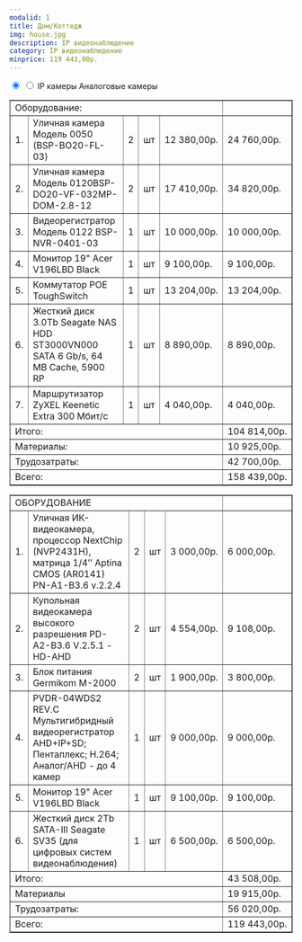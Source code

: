 ```yaml
---
modalid: 1
title: Дом/Коттедж
img: house.jpg
description: IP видеонаблюдение
category: IP видеонаблюдение
minprice: 119 443,00р.
---
```


<section class="tabs">
    <input id="tab_1" type="radio" name="tab" checked="checked"/>
    <input id="tab_2" type="radio" name="tab"/>
    <label for="tab_1" id="tab_l1">IP камеры</label>
    <label for="tab_2" id="tab_l2">Аналоговые камеры</label>
    <div style="clear:both"></div>
    <div class="tabs_cont">
        <div id="tab_c1">
            <table class="price" border="1">
                <tr class="result"><td colspan="5" align="left">Оборудование:</td><td></td></tr>
                <tr><td>1.</td><td>Уличная камера Модель 0050 (BSP-BO20-FL-03)</td><td>2</td><td>шт</td><td>12 380,00р.</td><td>24 760,00р.</td></tr>
                <tr><td>2.</td><td>Уличная камера Модель 0120BSP-DO20-VF-032MP-DOM-2.8-12</td><td>2</td><td>шт</td><td>17 410,00р.</td><td>34 820,00р.</td></tr>
                <tr><td>3.</td><td>Видеорегистратор Модель 0122 BSP-NVR-0401-03</td><td>1</td><td>шт</td><td>10 000,00р.</td><td>10 000,00р.</td></tr>
                <tr><td>4.</td><td>Монитор 19" Acer V196LBD Black</td><td>1</td><td>шт</td><td>9 100,00р.</td><td>9 100,00р.</td></tr>
                <tr><td>5.</td><td>Коммутатор POE ToughSwitch</td><td>1</td><td>шт</td><td>13 204,00р.</td><td>13 204,00р.</td></tr>
                <tr><td>6.</td><td>Жесткий диск 3.0Tb Seagate NAS HDD ST3000VN000 SATA 6 Gb/s, 64 MB Cache, 5900 RP</td><td>1</td><td>шт</td><td>8 890,00р.</td><td>8 890,00р.</td></tr>
                <tr><td>7.</td><td>Маршрутизатор ZyXEL Keenetic Extra 300 Мбит/с</td><td>1</td><td>шт</td><td>4 040,00р.</td><td>4 040,00р.</td></tr>
                <tr class="result"><td colspan="5" align="left">Итого:</td><td>104 814,00р.</td></tr>
                <tr class="result"><td colspan="5" align="left">Материалы:</td><td>10 925,00р.</td></tr>
                <tr class="result"><td colspan="5" align="left">Трудозатраты:</td><td>42 700,00р.</td></tr>
                <tr class="result sum"><td colspan="5" align="left">Всего:</td><td>158 439,00р.</td></tr>
            </table>
        </div>
        <div id="tab_c2">
            <table class="price" border="1">
                <tr class="result"><td colspan="5" align="left">ОБОРУДОВАНИЕ</td><td></td></tr>
                <tr><td>1.</td><td>Уличная ИК-видеокамера, процессор NextChip (NVP2431H), матрица 1/4’’ Aptina CMOS (AR0141) PN-A1-B3.6 v.2.2.4</td><td>2</td><td>шт</td><td>3 000,00р.</td><td>6 000,00р.</td></tr>
                <tr><td>2.</td><td>Купольная видеокамера высокого разрешения PD-A2-B3.6 V.2.5.1 - HD-AHD</td><td>2</td><td>шт</td><td>4 554,00р.</td><td>9 108,00р.</td></tr>
                <tr><td>3.</td><td>Блок питания Germikom M-2000</td><td>2</td><td>шт</td><td>1 900,00р.</td><td>3 800,00р.</td></tr>
                <tr><td>4.</td><td>PVDR-04WDS2 REV.C Мультигибридный видеорегистратор AHD+IP+SD; Пентаплекс; H.264; Аналог/AHD - до 4 камер</td><td>1</td><td>шт</td><td>9 000,00р.</td><td>9 000,00р.</td></tr>
                <tr><td>5.</td><td>Монитор 19" Acer V196LBD Black</td><td>1</td><td>шт</td><td>9 100,00р.</td><td>9 100,00р.</td></tr>
                <tr><td>6.</td><td>Жесткий диск 2Tb SATA-III Seagate SV35 (для цифровых систем видеонаблюдения)</td><td>1</td><td>шт</td><td>6 500,00р.</td><td>6 500,00р.</td></tr>
                <tr class="result"><td colspan="5" align="left">Итого:</td><td>43 508,00р.</td></tr>
                <tr class="result"><td colspan="5" align="left">Материалы</td><td>19 915,00р.</td></tr>
                <tr class="result"><td colspan="5" align="left">Трудозатраты:</td><td>56 020,00р.</td></tr>
                <tr class="result sum"><td colspan="5" align="left">Всего:</td><td>119 443,00р.</td></tr>
            </table>        
        </div>
    </div>
</section>
